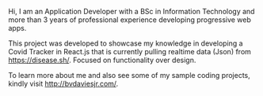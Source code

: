 Hi, I am an Application Developer with a BSc in Information Technology and more than 3 years of professional experience developing progressive web apps. 

This project was developed to showcase my knowledge in developing a Covid Tracker in React.js that is currently pulling realtime data (Json) from https://disease.sh/. Focused on functionality over design.

To learn more about me and also see some of my sample coding projects, kindly visit http://bvdaviesjr.com/.
